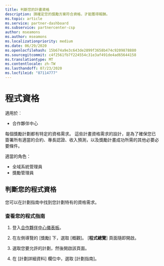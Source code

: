 ```yaml
---
title: 判斷您的計畫資格
description: 請確定您的獎勵方案符合資格，才能獲得報酬。
ms.topic: article
ms.service: partner-dashboard
ms.subservice: partnercenter-csp
author: mseamons
ms.author: mseamons
ms.localizationpriority: medium
ms.date: 06/29/2020
ms.openlocfilehash: 15b674a9e3c643de2899f3658b474c9209878880
ms.sourcegitcommit: c4f2561fb7f224554c31e3af491de4ad65644158
ms.translationtype: MT
ms.contentlocale: zh-TW
ms.lasthandoff: 07/23/2020
ms.locfileid: "87114777"
---
```

# <a name="program-eligibility"></a>程式資格

適用於︰

- 合作夥伴中心

每個獎勵計劃都有特定的資格需求。 這些計畫資格需求的設計，是為了確保您已簽署所有適當的合約、專長認證、收入預測，以及獎勵計畫成功所需的其他必要必要條件。

適當的角色：

- 全域系統管理員
- 獎勵管理員

## <a name="determining-your-program-eligibility"></a>判斷您的程式資格

您可以在計劃指南中找到您計劃特有的資格需求。 

### <a name="to-see-your-program-guide"></a>查看您的程式指南

1. 登入[合作夥伴中心儀表板](https://partner.microsoft.com/dashboard/)。

2. 在左側導覽的 [獎勵] 下，選取 [概觀]。 [**程式總覽**] 頁面隨即開啟。

3. 選取您要允許的計劃，然後開啟該頁面。

4. 在 [計劃詳細資料] 欄位中，選取 [計劃指南]。
